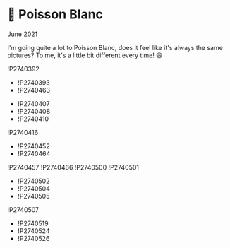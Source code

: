 # 🐠 Poisson Blanc
June 2021

I'm going quite a lot to Poisson Blanc, does it feel like it's always
the same pictures? To me, it's a little bit different every time! 😄

!P2740392

<div class="slide inline">

* !P2740393
* !P2740463

</div>

<div class="slide inline-bottom">

* !P2740407
* !P2740408
* !P2740410

</div>

!P2740416

<div class="slide inline">

* !P2740452
* !P2740464

</div>

!P2740457
!P2740466
!P2740500
!P2740501

<div class="slide inline">

* !P2740502
* !P2740504
* !P2740505

</div>

!P2740507

<div class="slide inline-top">

* !P2740519
* !P2740524
* !P2740526

</div>
